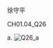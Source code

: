 徐守平

CH01.04_Q26

a.
![Q26_a](https://github.com/user-attachments/assets/f5c69e10-337a-4e8d-b40b-11837ff92c72)
